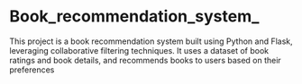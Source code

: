 # Book_recommendation_system_
This project is a book recommendation system built using Python and Flask, leveraging collaborative filtering techniques. It uses a dataset of book ratings and book details, and recommends books to users based on their preferences









